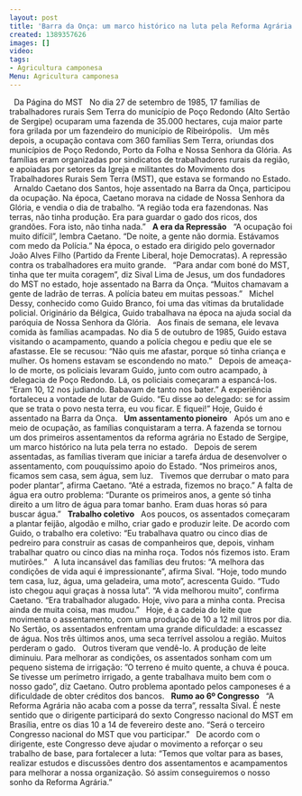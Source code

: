 ```yaml
---
layout: post
title: 'Barra da Onça: um marco histórico na luta pela Reforma Agrária em Sergipe'
created: 1389357626
images: []
video: 
tags:
- Agricultura camponesa
Menu: Agricultura camponesa
---
```



 
Da Página do MST
 
No dia 27 de setembro de 1985, 17 famílias de trabalhadores rurais Sem Terra do município de Poço Redondo (Alto Sertão de Sergipe) ocuparam uma fazenda de 35.000 hectares, cuja maior parte fora grilada por um fazendeiro do município de Ribeirópolis.
 
Um mês depois, a ocupação contava com 360 famílias Sem Terra, oriundas dos municípios de Poço Redondo, Porto da Folha e Nossa Senhora da Glória. As famílias eram organizadas por sindicatos de trabalhadores rurais da região, e apoiadas por setores da Igreja e militantes do Movimento dos Trabalhadores Rurais Sem Terra (MST), que estava se formando no Estado.
 
Arnaldo Caetano dos Santos, hoje assentado na Barra da Onça, participou da ocupação. Na época, Caetano morava na cidade de Nossa Senhora da Glória, e vendia o dia de trabalho. “A região toda era fazendonas. Nas terras, não tinha produção. Era para guardar o gado dos ricos, dos grandões. Fora isto, não tinha nada.”
 
**A era da Repressão**
 
“A ocupação foi muito difícil”, lembra Caetano. “De noite, a gente não dormia. Estávamos com medo da Polícia.” Na época, o estado era dirigido pelo governador João Alves Filho (Partido da Frente Liberal, hoje Democratas). A repressão contra os trabalhadores era muito grande.
 
“Para andar com boné do MST, tinha que ter muita coragem”, diz Sival Lima de Jesus, um dos fundadores do MST no estado, hoje assentado na Barra da Onça. “Muitos chamavam a gente de ladrão de terras. A polícia bateu em muitas pessoas.”
 
Michel Dessy, conhecido como Guido Branco, foi uma das vítimas da brutalidade policial. Originário da Bélgica, Guido trabalhava na época na ajuda social da paróquia de Nossa Senhora da Glória.
 
Aos finais de semana, ele levava comida às famílias acampadas. No dia 5 de outubro de 1985, Guido estava visitando o acampamento, quando a polícia chegou e pediu que ele se afastasse. Ele se recusou: “Não quis me afastar, porque só tinha criança e mulher. Os homens estavam se escondendo no mato.”
 
Depois de ameaça-lo de morte, os policiais levaram Guido, junto com outro acampado, à delegacia de Poço Redondo. Lá, os policiais começaram a espancá-los. “Eram 10, 12 nos judiando. Babavam de tanto nos bater.” A experiência fortaleceu a vontade de lutar de Guido. “Eu disse ao delegado: se for assim que se trata o povo nesta terra, eu vou ficar. E fiquei!” Hoje, Guido é assentado na Barra da Onça.
 
**Um assentamento pioneiro**
 
Após um ano e meio de ocupação, as famílias conquistaram a terra. A fazenda se tornou um dos primeiros assentamentos da reforma agrária no Estado de Sergipe, um marco histórico na luta pela terra no estado.
 
Depois de serem assentadas, as famílias tiveram que iniciar a tarefa árdua de desenvolver o assentamento, com pouquíssimo apoio do Estado. “Nos primeiros anos, ficamos sem casa, sem água, sem luz.
 
Tivemos que derrubar o mato para poder plantar”, afirma Caetano. “Até a estrada, fizemos no braço.” A falta de água era outro problema: “Durante os primeiros anos, a gente só tinha direito a um litro de água para tomar banho. Eram duas horas só para buscar água.”
 
**Trabalho coletivo**
 
Aos poucos, os assentados começaram a plantar feijão, algodão e milho, criar gado e produzir leite. De acordo com Guido, o trabalho era coletivo: “Eu trabalhava quatro ou cinco dias de pedreiro para construir as casas de companheiros que, depois, vinham trabalhar quatro ou cinco dias na minha roça. Todos nós fizemos isto. Eram mutirões.”
 
A luta incansável das famílias deu frutos: “A melhora das condições de vida aqui é impressionante”, afirma Sival. “Hoje, todo mundo tem casa, luz, água, uma geladeira, uma moto”, acrescenta Guido. “Tudo isto chegou aqui graças à nossa luta”. “A vida melhorou muito”, confirma Caetano. “Era trabalhador alugado. Hoje, vivo para a minha conta. Precisa ainda de muita coisa, mas mudou.”
 
Hoje, é a cadeia do leite que movimenta o assentamento, com uma produção de 10 a 12 mil litros por dia. No Sertão, os assentados enfrentam uma grande dificuldade: a escassez de água. Nos três últimos anos, uma seca terrível assolou a região. Muitos perderam o gado.
 
Outros tiveram que vendê-lo. A produção de leite diminuiu. Para melhorar as condições, os assentados sonham com um pequeno sistema de irrigação: ”O terreno é muito quente, a chuva é pouca. Se tivesse um perímetro irrigado, a gente trabalhava muito bem com o nosso gado”, diz Caetano. Outro problema apontado pelos camponeses é a dificuldade de obter créditos dos bancos.
 
**Rumo ao 6º Congresso**
 
“A Reforma Agrária não acaba com a posse da terra”, ressalta Sival. É neste sentido que o dirigente participará do sexto Congresso nacional do MST em Brasília, entre os dias 10 a 14 de fevereiro deste ano. “Será o terceiro Congresso nacional do MST que vou participar.”
 
De acordo com o dirigente, este Congresso deve ajudar o movimento a reforçar o seu trabalho de base, para fortalecer a luta: “Temos que voltar para as bases, realizar estudos e discussões dentro dos assentamentos e acampamentos para melhorar a nossa organização. Só assim conseguiremos o nosso sonho da Reforma Agrária.”
